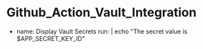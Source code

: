 # Github_Action_Vault_Integration
- name: Display Vault Secrets         run: |           echo "The secret value is $APP_SECRET_KEY_ID"
